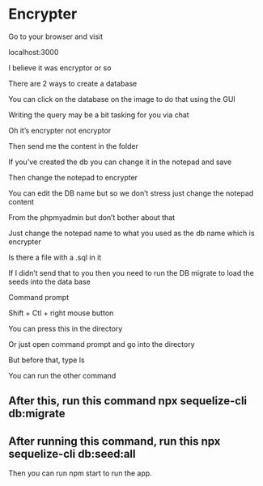 # Encrypter

Go to your browser and visit 

localhost:3000

I believe it was encryptor or so

There are 2 ways to create a database

You can click on the database on the image to do that using the GUI

Writing the query may be a bit tasking for you via chat

Oh it’s encrypter not encryptor

Then send me the content in the folder

If you’ve created the db you can change it in the notepad and save

Then change the notepad to encrypter

You can edit the DB name but so we don’t stress just change the notepad content

From the phpmyadmin but don’t bother about that

Just change the notepad name to what you used as the db name which is encrypter

Is there a file with a .sql in it

If I didn’t send that to you then you need to run the DB migrate to load the seeds into the data base

Command prompt

Shift + Ctl + right mouse button

You can press this in the directory

Or just open command prompt and go into the directory

But before that, type ls

You can run the other command

## After this, run this command npx sequelize-cli db:migrate
## After running this command, run this npx sequelize-cli db:seed:all

Then you can run npm start to run the app.
